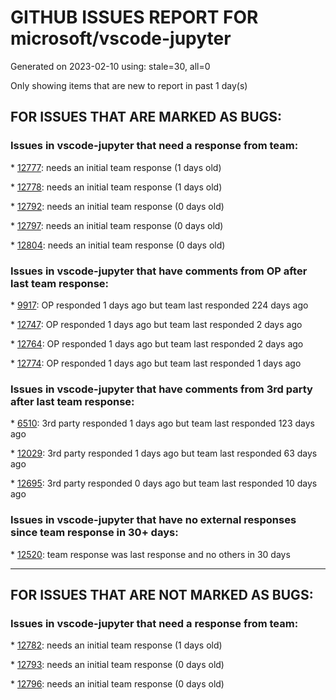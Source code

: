 
# GITHUB ISSUES REPORT FOR microsoft/vscode-jupyter


Generated on 2023-02-10 using: stale=30, all=0


Only showing items that are new to report in past 1 day(s)


## FOR ISSUES THAT ARE MARKED AS BUGS:


### Issues in vscode-jupyter that need a response from team:


\* [12777](https://github.com/microsoft/vscode-jupyter/issues/12777 "cannot scroll down to select (long) cell content"): needs an initial team response (1 days old)

\* [12778](https://github.com/microsoft/vscode-jupyter/issues/12778 "Centered Layout not correcly centered on sidebar menu is open"): needs an initial team response (1 days old)

\* [12792](https://github.com/microsoft/vscode-jupyter/issues/12792 "Infinitely connecting to kernel"): needs an initial team response (0 days old)

\* [12797](https://github.com/microsoft/vscode-jupyter/issues/12797 "Unhandled @jupyterlab kernel exception"): needs an initial team response (0 days old)

\* [12804](https://github.com/microsoft/vscode-jupyter/issues/12804 "F3 shortcut for search and replace within a Jupyter Notebook cell does not work anymore"): needs an initial team response (0 days old)

### Issues in vscode-jupyter that have comments from OP after last team response:


\* [9917](https://github.com/microsoft/vscode-jupyter/issues/9917 "command not found when I try execute shell script in jupyter cell"): OP responded 1 days ago but team last responded 224 days ago

\* [12747](https://github.com/microsoft/vscode-jupyter/issues/12747 "Kernel Crashes frequently"): OP responded 1 days ago but team last responded 2 days ago

\* [12764](https://github.com/microsoft/vscode-jupyter/issues/12764 "Cannot open and run a Jupyter Notebook inside a workspace"): OP responded 1 days ago but team last responded 2 days ago

\* [12774](https://github.com/microsoft/vscode-jupyter/issues/12774 "Kernal Unable to Shutdown on Closing the File"): OP responded 1 days ago but team last responded 1 days ago

### Issues in vscode-jupyter that have comments from 3rd party after last team response:


\* [6510](https://github.com/microsoft/vscode-jupyter/issues/6510 "Jupyter extension creates countless empty ipynb (also creates &quot;checkpoint&quot; files after saving)"): 3rd party responded 1 days ago but team last responded 123 days ago

\* [12029](https://github.com/microsoft/vscode-jupyter/issues/12029 "Duplicate intellisense tooltips and dropdowns"): 3rd party responded 1 days ago but team last responded 63 days ago

\* [12695](https://github.com/microsoft/vscode-jupyter/issues/12695 "Identify flaky kernel failures"): 3rd party responded 0 days ago but team last responded 10 days ago

### Issues in vscode-jupyter that have no external responses since team response in 30+ days:


\* [12520](https://github.com/microsoft/vscode-jupyter/issues/12520 "Jupyter extension breaks code folding in ordinary python files"): team response was last response and no others in 30 days

---

## FOR ISSUES THAT ARE NOT MARKED AS BUGS:


### Issues in vscode-jupyter that need a response from team:


\* [12782](https://github.com/microsoft/vscode-jupyter/issues/12782 "Run Selection/Line in Interactive Window ignores decorator"): needs an initial team response (1 days old)

\* [12793](https://github.com/microsoft/vscode-jupyter/issues/12793 "SVG adjust width, fit to display width"): needs an initial team response (0 days old)

\* [12796](https://github.com/microsoft/vscode-jupyter/issues/12796 "Implement R and SQL code with Python in the same Jupyter Notebook"): needs an initial team response (0 days old)

